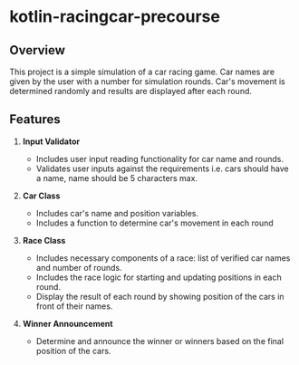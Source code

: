 # kotlin-racingcar-precourse

## Overview
This project is a simple simulation of a car racing game. Car names are given by the user with a number for simulation rounds. Car's movement is determined randomly and results are displayed after each round.

## Features

1. **Input Validator**
    - Includes user input reading functionality for car name and rounds.
    - Validates user inputs against the requirements i.e. cars should have a name, name should be 5 characters max.

2. **Car Class**
    - Includes car's name and position variables.
    - Includes a function to determine car's movement in each round

3. **Race Class**
    - Includes necessary components of a race: list of verified car names and number of rounds.
    - Includes the race logic for starting and updating positions in each round.
    - Display the result of each round by showing position of the cars in front of their names.

4. **Winner Announcement**
    - Determine and announce the winner or winners based on the final position of the cars.